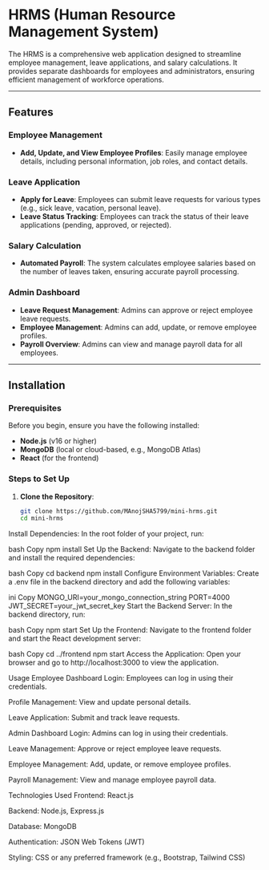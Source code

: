 # HRMS (Human Resource Management System)

The HRMS is a comprehensive web application designed to streamline employee management, leave applications, and salary calculations. It provides separate dashboards for employees and administrators, ensuring efficient management of workforce operations.

---

## Features

### Employee Management
- **Add, Update, and View Employee Profiles**: Easily manage employee details, including personal information, job roles, and contact details.

### Leave Application
- **Apply for Leave**: Employees can submit leave requests for various types (e.g., sick leave, vacation, personal leave).
- **Leave Status Tracking**: Employees can track the status of their leave applications (pending, approved, or rejected).

### Salary Calculation
- **Automated Payroll**: The system calculates employee salaries based on the number of leaves taken, ensuring accurate payroll processing.

### Admin Dashboard
- **Leave Request Management**: Admins can approve or reject employee leave requests.
- **Employee Management**: Admins can add, update, or remove employee profiles.
- **Payroll Overview**: Admins can view and manage payroll data for all employees.

---

## Installation

### Prerequisites
Before you begin, ensure you have the following installed:
- **Node.js** (v16 or higher)
- **MongoDB** (local or cloud-based, e.g., MongoDB Atlas)
- **React** (for the frontend)

### Steps to Set Up

1. **Clone the Repository**:
   ```bash
   git clone https://github.com/MAnojSHA5799/mini-hrms.git
   cd mini-hrms
Install Dependencies:
In the root folder of your project, run:

bash
Copy
npm install
Set Up the Backend:
Navigate to the backend folder and install the required dependencies:

bash
Copy
cd backend
npm install
Configure Environment Variables:
Create a .env file in the backend directory and add the following variables:

ini
Copy
MONGO_URI=your_mongo_connection_string
PORT=4000
JWT_SECRET=your_jwt_secret_key
Start the Backend Server:
In the backend directory, run:

bash
Copy
npm start
Set Up the Frontend:
Navigate to the frontend folder and start the React development server:

bash
Copy
cd ../frontend
npm start
Access the Application:
Open your browser and go to http://localhost:3000 to view the application.

Usage
Employee Dashboard
Login: Employees can log in using their credentials.

Profile Management: View and update personal details.

Leave Application: Submit and track leave requests.

Admin Dashboard
Login: Admins can log in using their credentials.

Leave Management: Approve or reject employee leave requests.

Employee Management: Add, update, or remove employee profiles.

Payroll Management: View and manage employee payroll data.

Technologies Used
Frontend: React.js

Backend: Node.js, Express.js

Database: MongoDB

Authentication: JSON Web Tokens (JWT)

Styling: CSS or any preferred framework (e.g., Bootstrap, Tailwind CSS)


